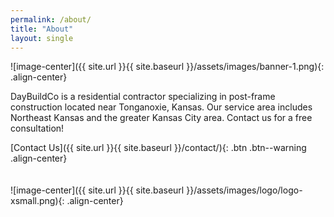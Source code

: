 ```yaml
---
permalink: /about/
title: "About"
layout: single
---
```


![image-center]({{ site.url }}{{ site.baseurl }}/assets/images/banner-1.png){: .align-center}

DayBuildCo is a residential contractor specializing in post-frame construction located near Tonganoxie, Kansas. Our service area includes Northeast Kansas and the greater Kansas City area. Contact us for a free consultation!

[Contact Us]({{ site.url }}{{ site.baseurl }}/contact/){: .btn .btn--warning .align-center}
<br>
<br>
<br>
![image-center]({{ site.url }}{{ site.baseurl }}/assets/images/logo/logo-xsmall.png){: .align-center}
